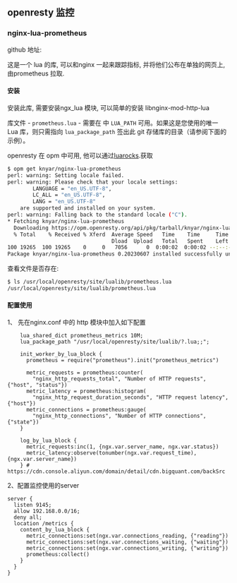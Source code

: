 ## openresty 监控

### nginx-lua-prometheus

github 地址: 

[https://github.com/knyar/nginx-lua-prometheus]: https://github.com/knyar/nginx-lua-prometheus

这是一个 lua 的库, 可以和nginx 一起来跟踪指标, 并将他们公布在单独的网页上, 由prometheus 拉取.



#### 安装

安装此库, 需要安装ngx_lua 模块, 可以简单的安装 libnginx-mod-http-lua

库文件 - `prometheus.lua` - 需要在 中 `LUA_PATH` 可用。如果这是您使用的唯一 Lua 库，则只需指向 `lua_package_path` 签出此 git 存储库的目录（请参阅下面的示例）。

openresty 在 opm 中可用, 他可以通过[luarocks](https://luarocks.org/modules/knyar/nginx-lua-prometheus).获取

```bash
$ opm get knyar/nginx-lua-prometheus
perl: warning: Setting locale failed.
perl: warning: Please check that your locale settings:
        LANGUAGE = "en_US.UTF-8",
        LC_ALL = "en_US.UTF-8",
        LANG = "en_US.UTF-8"
    are supported and installed on your system.
perl: warning: Falling back to the standard locale ("C").
* Fetching knyar/nginx-lua-prometheus  
  Downloading https://opm.openresty.org/api/pkg/tarball/knyar/nginx-lua-prometheus-0.20230607.opm.tar.gz
  % Total    % Received % Xferd  Average Speed   Time    Time     Time  Current
                                 Dload  Upload   Total   Spent    Left  Speed
100 19265  100 19265    0     0   7056      0  0:00:02  0:00:02 --:--:--  7056
Package knyar/nginx-lua-prometheus 0.20230607 installed successfully under /usr/local/openresty/site/ .
```

查看文件是否存在:

```bash
$ ls /usr/local/openresty/site/lualib/prometheus.lua
/usr/local/openresty/site/lualib/prometheus.lua
```

#### 配置使用

1、 先在nginx.conf 中的 http 模块中加入如下配置

```nginx
    lua_shared_dict prometheus_metrics 10M; 
    lua_package_path "/usr/local/openresty/site/lualib/?.lua;;";

    init_worker_by_lua_block {
      prometheus = require("prometheus").init("prometheus_metrics")

      metric_requests = prometheus:counter(
        "nginx_http_requests_total", "Number of HTTP requests", {"host", "status"})
      metric_latency = prometheus:histogram(
        "nginx_http_request_duration_seconds", "HTTP request latency", {"host"})
      metric_connections = prometheus:gauge(
        "nginx_http_connections", "Number of HTTP connections", {"state"})
    }

    log_by_lua_block {
      metric_requests:inc(1, {ngx.var.server_name, ngx.var.status})
      metric_latency:observe(tonumber(ngx.var.request_time), {ngx.var.server_name})
    } # https://cdn.console.aliyun.com/domain/detail/cdn.bigquant.com/backSrc

```

2、配置监控使用的server

```nginx
server {
  listen 9145;
  allow 192.168.0.0/16;
  deny all;
  location /metrics {
    content_by_lua_block {
      metric_connections:set(ngx.var.connections_reading, {"reading"})
      metric_connections:set(ngx.var.connections_waiting, {"waiting"})
      metric_connections:set(ngx.var.connections_writing, {"writing"})
      prometheus:collect()
    }
  }
}
```

 